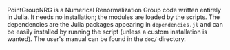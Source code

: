 PointGroupNRG is a Numerical Renormalization Group code
written entirely in Julia. It needs no installation; the
modules are loaded by the scripts. The dependencies are the
Julia packages appearing in `dependencies.jl` and can be
easily installed by running the script (unless a custom
installation is wanted). The user's manual can be found in
the `doc/` directory.
